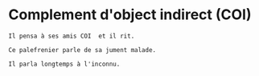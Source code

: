 # Complement d'object indirect (COI)

```text
Il pensa à ses amis COI  et il rit.

Ce palefrenier parle de sa jument malade.

Il parla longtemps à l'inconnu.
```
